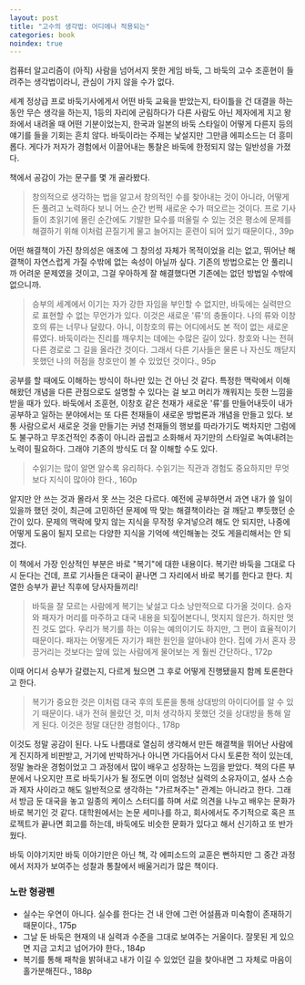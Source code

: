 ```yaml
---
layout: post
title: "고수의 생각법: 어디에나 적용되는"
categories: book
noindex: true
---
```


컴퓨터 알고리즘이 (아직) 사람을 넘어서지 못한 게임 바둑, 그 바둑의 고수 조훈현이 들려주는 생각법이라니, 관심이 가지 않을 수가 없다.

세계 정상급 프로 바둑기사에게서 어떤 바둑 교육을 받았는지, 타이틀을 건 대결을 하는 동안 무슨 생각을 하는지, 1등의 자리에 군림하다가 다른 사람도 아닌 제자에게 지고 왕좌에서 내려올 때 어떤 기분이었는지, 한국과 일본의 바둑 스타일이 어떻게 다른지 등의 얘기를 들을 기회는 흔치 않다. 바둑이라는 주제는 낯설지만 그만큼 에피소드는 더 흥미롭다. 게다가 저자가 경험에서 이끌어내는 통찰은 바둑에 한정되지 않는 일반성을 가졌다.

책에서 공감이 가는 문구를 몇 개 골라봤다.

> 창의적으로 생각하는 법을 알고서 창의적인 수를 찾아내는 것이 아니라, 어떻게든 풀려고 노력하다 보니 어느 순간 번쩍 새로운 수가 떠오르는 것이다. 프로 기사들이 초읽기에 몰린 순간에도 기발한 묘수를 떠올릴 수 있는 것은 평소에 문제를 해결하기 위해 이처럼 끈질기게 물고 늘어지는 훈련이 되어 있기 때문이다., 39p

어떤 해결책이 가진 창의성은 애초에 그 창의성 자체가 목적이었을 리는 없고, 뛰어난 해결책이 자연스럽게 가질 수밖에 없는 속성이 아닐까 싶다. 기존의 방법으로는 안 풀리니까 어려운 문제였을 것이고, 그걸 우아하게 잘 해결했다면 기존에는 없던 방법일 수밖에 없으니까.

> 승부의 세계에서 이기는 자가 강한 자임을 부인할 수 없지만, 바둑에는 실력만으로 표현할 수 없는 무언가가 있다. 이것은 새로운 '류'의 충돌이다. 나의 류와 이창호의 류는 너무나 달랐다. 아니, 이창호의 류는 어디에서도 본 적이 없는 새로운 류였다. 바둑이라는 진리를 깨우치는 데에는 수많은 길이 있다. 창호와 나는 전혀 다른 경로로 그 길을 올라간 것이다. 그래서 다른 기사들은 물론 나 자신도 깨닫지 못했던 나의 허점을 창호만이 볼 수 있었던 것이다., 95p

공부를 할 때에도 이해하는 방식이 하나만 있는 건 아닌 것 같다. 특정한 맥락에서 이해해왔던 개념을 다른 관점으로도 설명할 수 있다는 걸 보고 머리가 깨워지는 듯한 느낌을 받을 때가 있다. 바둑에서 조훈현, 이창호 같은 천재가 새로운 '류'를 만들어내듯이 내가 공부하고 일하는 분야에서는 또 다른 천재들이 새로운 방법론과 개념을 만들고 있다. 보통 사람으로서 새로운 것을 만들기는 커녕 천재들의 행보를 따라가기도 벅차지만 그럼에도 불구하고 무조건적인 추종이 아니라 곱씹고 소화해서 자기만의 스타일로 녹여내려는 노력이 필요하다. 그래야 기존의 방식도 더 잘 이해할 수도 있다.

> 수읽기는 많이 알면 알수록 유리하다. 수읽기는 직관과 경험도 중요하지만 무엇보다 지식이 많아야 한다., 160p

알지만 안 쓰는 것과 몰라서 못 쓰는 것은 다르다. 예전에 공부하면서 과연 내가 쓸 일이 있을까 했던 것이, 최근에 고민하던 문제에 딱 맞는 해결책이라는 걸 깨닫고 뿌듯했던 순간이 있다. 문제의 맥락에 맞지 않는 지식을 무작정 우겨넣으려 해도 안 되지만, 나중에 어떻게 도움이 될지 모르는 다양한 지식을 기억에 색인해놓는 것도 게을리해서는 안 되겠다.

이 책에서 가장 인상적인 부분은 바로 "복기"에 대한 내용이다. 복기란 바둑을 그대로 다시 둔다는 건데, 프로 기사들은 대국이 끝나면 그 자리에서 바로 복기를 한다고 한다. 치열한 승부가 끝난 직후에 당사자들끼리!

> 바둑을 잘 모르는 사람에게 복기는 낯설고 다소 낭만적으로 다가올 것이다. 승자와 패자가 머리를 마주하고 대국 내용을 되짚어본다니, 멋지지 않은가. 하지만 멋진 것도 없다. 우리가 복기를 하는 이유는 예의이기도 하지만, 그 편이 효율적이기 때문이다. 패자는 어떻게든 자기가 패한 원인을 알아내야 한다. 집에 가서 혼자 끙끙거리는 것보다는 앞에 있는 사람에게 물어보는 게 훨씬 간단하다., 172p

이때 어디서 승부가 갈렸는지, 다르게 뒀으면 그 후로 어떻게 진행됐을지 함께 토론한다고 한다.

> 복기가 중요한 것은 이처럼 대국 후의 토론을 통해 상대방의 아이디어를 알 수 있기 때문이다. 내가 전혀 몰랐던 것, 미처 생각하지 못했던 것을 상대방을 통해 알게 된다. 이것은 정말 대단한 경험이다., 178p

이것도 정말 공감이 된다. 나도 나름대로 열심히 생각해서 만든 해결책을 뛰어난 사람에게 진지하게 비판받고, 거기에 반박하거나 아니면 가다듬어서 다시 토론한 적이 있는데, 정말 놀라운 경험이었고 그 과정에서 많이 배우고 성장하는 느낌을 받았다. 책의 다른 부분에서 나오지만 프로 바둑기사가 될 정도면 이미 엄청난 실력의 소유자이고, 설사 스승과 제자 사이라고 해도 일반적으로 생각하는 "가르쳐주는" 관계는 아니라고 한다. 그래서 방금 둔 대국을 놓고 일종의 케이스 스터디를 하며 서로 의견을 나누고 배우는 문화가 바로 복기인 것 같다. 대학원에서는 논문 세미나를 하고, 회사에서도 주기적으로 혹은 프로젝트가 끝나면 회고를 하는데, 바둑에도 비슷한 문화가 있다고 해서 신기하고 또 반가웠다.

바둑 이야기지만 바둑 이야기만은 아닌 책, 각 에피소드의 교훈은 뻔하지만 그 중간 과정에서 저자가 보여주는 성찰과 통찰에서 배울거리가 많은 책이다.

### 노란 형광펜

- 실수는 우연이 아니다. 실수를 한다는 건 내 안에 그런 어설픔과 미숙함이 존재하기 때문이다., 175p
- 그날 둔 바둑은 현재의 내 실력과 수준을 그대로 보여주는 거울이다. 잘못된 게 있으면 지금 고치고 넘어가야 한다., 184p
- 복기를 통해 패착을 밝혀내고 내가 이길 수 있었던 길을 찾아내면 그 자체로 마음이 홀가분해진다., 188p